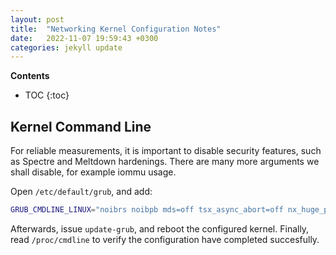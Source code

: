 ```yaml
---
layout: post
title:  "Networking Kernel Configuration Notes"
date:   2022-11-07 19:59:43 +0300
categories: jekyll update
---
```


**Contents**
* TOC
{:toc}
## Kernel Command Line


For reliable measurements, it is important to disable security features, such as Spectre and Meltdown hardenings.
There are many more arguments we shall disable, for example iommu usage. 

Open `/etc/default/grub`, and add:
```bash
GRUB_CMDLINE_LINUX="noibrs noibpb mds=off tsx_async_abort=off nx_huge_pages=off nospectre_v1 spec_store_bypass_disable=off intel_iommu=off pti=off spectre_v2=off l1tf=off nospec_store_bypass_disable no_stf_barrier intel_pstate=disable mitigations=off idle=poll"
```

Afterwards, issue `update-grub`, and reboot the configured kernel. 
Finally, read `/proc/cmdline` to verify the configuration have completed succesfully. 
